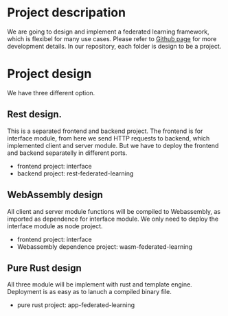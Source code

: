 # Project descripation
We are going to design and implement a federated learning framework, which is flexibel for many use cases. Please refer to [Github page](https://scofild429.github.io/federust/) for more development details. In our repository, each folder is design to be a project.

# Project design
We have three different option. 

## Rest design.
This is a separated frontend and backend project. The frontend is for interface module, from here we send HTTP requests to backend, which implemented client and server module. But we have to deploy the frontend and backend separatelly in different ports.
- frontend project: interface
- backend project: rest-federated-learning

## WebAssembly design
All client and server module functions will be compiled to Webassembly, as imported as dependence for interface module. We only need to deploy the interface module as node project.
- frontend project: interface
- Webassembly dependence project: wasm-federated-learning

## Pure Rust design
All three module will be implement with rust and template engine. Deployment is as easy as to lanuch a compiled binary file.
- pure rust project: app-federated-learning
